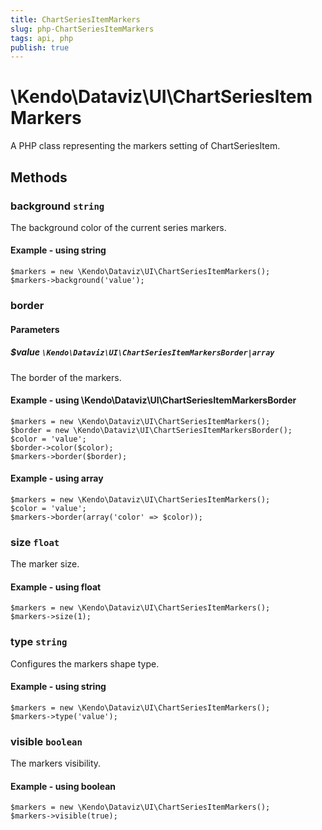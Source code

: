 ```yaml
---
title: ChartSeriesItemMarkers
slug: php-ChartSeriesItemMarkers
tags: api, php
publish: true
---
```


# \Kendo\Dataviz\UI\ChartSeriesItemMarkers

A PHP class representing the markers setting of ChartSeriesItem.


## Methods

### background `string`

The background color of the current series markers.


#### Example - using string
    $markers = new \Kendo\Dataviz\UI\ChartSeriesItemMarkers();
    $markers->background('value');

### border

#### Parameters

##### $value `\Kendo\Dataviz\UI\ChartSeriesItemMarkersBorder|array`

The border of the markers.


#### Example - using \Kendo\Dataviz\UI\ChartSeriesItemMarkersBorder

    $markers = new \Kendo\Dataviz\UI\ChartSeriesItemMarkers();
    $border = new \Kendo\Dataviz\UI\ChartSeriesItemMarkersBorder();
    $color = 'value';
    $border->color($color);
    $markers->border($border);

#### Example - using array

    $markers = new \Kendo\Dataviz\UI\ChartSeriesItemMarkers();
    $color = 'value';
    $markers->border(array('color' => $color));

### size `float`

The marker size.


#### Example - using float
    $markers = new \Kendo\Dataviz\UI\ChartSeriesItemMarkers();
    $markers->size(1);

### type `string`

Configures the markers shape type.


#### Example - using string
    $markers = new \Kendo\Dataviz\UI\ChartSeriesItemMarkers();
    $markers->type('value');

### visible `boolean`

The markers visibility.


#### Example - using boolean
    $markers = new \Kendo\Dataviz\UI\ChartSeriesItemMarkers();
    $markers->visible(true);


